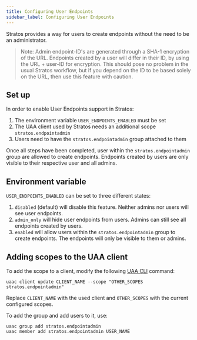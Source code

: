 ```yaml
---
title: Configuring User Endpoints
sidebar_label: Configuring User Endpoints
---
```


Stratos provides a way for users to create endpoints without the need to be an administrator.

> Note: Admin endpoint-ID's are generated through a SHA-1 encryption of the URL. Endpoints created by a user will differ in their ID, by using the URL + user-ID for encryption. This should pose no problem in the usual Stratos workflow, but if you depend on the ID to be based solely on the URL, then use this feature with caution.

## Set up

In order to enable User Endpoints support in Stratos:

1. The environment variable `USER_ENDPOINTS_ENABLED` must be set
2. The UAA client used by Stratos needs an additional scope `stratos.endpointadmin`
3. Users need to have the `stratos.endpointadmin` group attached to them

Once all steps have been completed, user within the `stratos.endpointadmin` group are allowed to create endpoints. Endpoints created by users are only visible to their respective user and all admins.

## Environment variable

`USER_ENDPOINTS_ENABLED` can be set to three different states:

1. `disabled` (default) will disable this feature. Neither admins nor users will see user endpoints.
2. `admin_only` will hide user endpoints from users. Admins can still see all endpoints created by users.
3. `enabled` will allow users within the `stratos.endpointadmin` group to create endpoints. The endpoints will only be visible to them or admins.


## Adding scopes to the UAA client

To add the scope to a client, modify the following [UAA CLI](https://github.com/cloudfoundry/cf-uaac) command:

```
uaac client update CLIENT_NAME --scope "OTHER_SCOPES stratos.endpointadmin"
```

Replace `CLIENT_NAME` with the used client and `OTHER_SCOPES` with the current configured scopes.

To add the group and add users to it, use:

```
uaac group add stratos.endpointadmin
uaac member add stratos.endpointadmin USER_NAME
```
